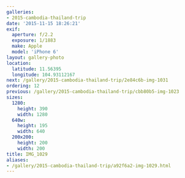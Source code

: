 ```yaml
---
galleries:
- 2015-cambodia-thailand-trip
date: '2015-11-15 18:26:21'
exif:
  aperture: f/2.2
  exposure: 1/1883
  make: Apple
  model: 'iPhone 6'
layout: gallery-photo
location:
  latitude: 11.56395
  longitude: 104.93112167
next: /gallery/2015-cambodia-thailand-trip/2e84c6b-img-1031
ordering: 12
previous: /gallery/2015-cambodia-thailand-trip/cbb80b5-img-1023
sizes:
  1280:
    height: 390
    width: 1280
  640w:
    height: 195
    width: 640
  200x200:
    height: 200
    width: 200
title: IMG_1029
aliases:
- /gallery/2015-cambodia-thailand-trip/a92f6a2-img-1029.html
---
```

